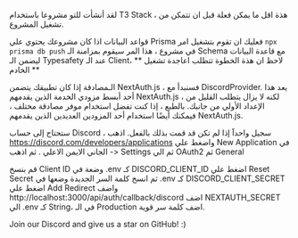 لقد أنشأت للتو مشروعا باستخدام T3  Stack ، هذة اقل ما يمكن فعلة قبل ان تتمكن من تشغيل المشروع.

قواعد البيانات
اذا كان مشروعك يحتوي علي Prisma فعليك ان تقوم بتشغيل امر `npx prisma db push` في مشروع ، هذا المر سيقوم بمزامنة الـ Schema مع قاعدة البيانات ليضمن الـ Typesafety عند الـ Client، ** لاحظ ان هذة الخطوة تتطلب اعاجدة تشغيل الخادم ** 

الـمصادقة
إذا كان تطبيقك يتضمن NextAuth.js ، فسنبدأ مع DiscordProvider. يعد هذا أحد أبسط مزودي الخدمة الذين يقدمهم NextAuth.js ، لكنه لا يزال يتطلب القليل من الإعداد الأولي من جانبك.
بالطبع ، إذا كنت تفضل استخدام موفر مصادقة مختلف ، فيمكنك أيضًا استخدام أحد المزودين العديدين الذين يقدمهم NextAuth.js.

ستحتاج إلى حساب Discord ، سجيل واحداََ إذا لم تكن قد قمت بذلك بالفعل.
اذهب https://discord.com/developers/applications واضغط علي New Application في الجاني الايمن الاعلي .
ثم اذهب -> Settings ثم الي OAuth2 ثم General 

قم بنسخ Client ID وضعة في .env كـ DISCORD_CLIENT_ID
اضغط علي Reset Secret ثم انسخ كلمة السر الجديدة وضعها في .env كـ DISCORD_CLIENT_SECRET
اضغط علي Add Redirect واضف http://localhost:3000/api/auth/callback/discord
اضف NEXTAUTH_SECRET  الي .env كـ String، في الـ Production اضف كلمة سر قوية.



Join our Discord and give us a star on GitHub! :)

